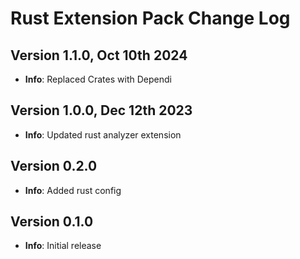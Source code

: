 # Rust Extension Pack Change Log

## Version 1.1.0, Oct 10th 2024

- **Info**: Replaced Crates with Dependi

## Version 1.0.0, Dec 12th 2023

- **Info**: Updated rust analyzer extension

## Version 0.2.0

- **Info**: Added rust config

## Version 0.1.0

- **Info**: Initial release
